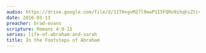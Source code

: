 ```yaml
---
audio: https://drive.google.com/file/d/11THvgvM27l9ewP1I5FQRo9ihqhiZtcvx/view
date: 2016-03-13
preacher: brad-evans
scripture: Romans 4:9-15
series: life-of-abraham-and-sarah
title: In the Footsteps of Abraham
---
```

